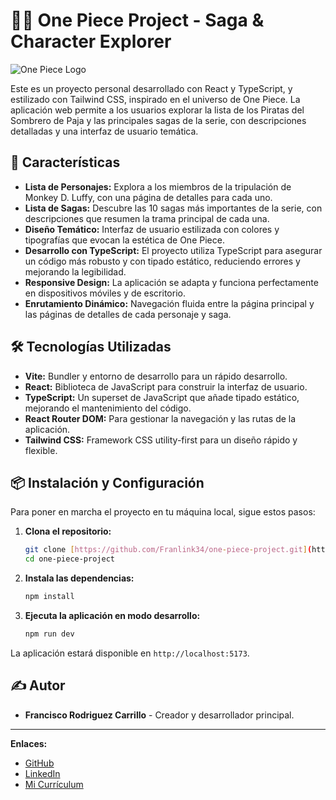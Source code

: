 # 🏴‍☠️ One Piece Project - Saga & Character Explorer

![One Piece Logo](src/assets/one-piece-logo.webp)

Este es un proyecto personal desarrollado con React y TypeScript, y estilizado con Tailwind CSS, inspirado en el universo de One Piece. La aplicación web permite a los usuarios explorar la lista de los Piratas del Sombrero de Paja y las principales sagas de la serie, con descripciones detalladas y una interfaz de usuario temática.

## 🚀 Características

- **Lista de Personajes:** Explora a los miembros de la tripulación de Monkey D. Luffy, con una página de detalles para cada uno.
- **Lista de Sagas:** Descubre las 10 sagas más importantes de la serie, con descripciones que resumen la trama principal de cada una.
- **Diseño Temático:** Interfaz de usuario estilizada con colores y tipografías que evocan la estética de One Piece.
- **Desarrollo con TypeScript:** El proyecto utiliza TypeScript para asegurar un código más robusto y con tipado estático, reduciendo errores y mejorando la legibilidad.
- **Responsive Design:** La aplicación se adapta y funciona perfectamente en dispositivos móviles y de escritorio.
- **Enrutamiento Dinámico:** Navegación fluida entre la página principal y las páginas de detalles de cada personaje y saga.

## 🛠️ Tecnologías Utilizadas

- **Vite:** Bundler y entorno de desarrollo para un rápido desarrollo.
- **React:** Biblioteca de JavaScript para construir la interfaz de usuario.
- **TypeScript:** Un superset de JavaScript que añade tipado estático, mejorando el mantenimiento del código.
- **React Router DOM:** Para gestionar la navegación y las rutas de la aplicación.
- **Tailwind CSS:** Framework CSS utility-first para un diseño rápido y flexible.

## 📦 Instalación y Configuración

Para poner en marcha el proyecto en tu máquina local, sigue estos pasos:

1.  **Clona el repositorio:**
    ```bash
    git clone [https://github.com/Franlink34/one-piece-project.git](https://github.com/Franlink34/one-piece-project.git)
    cd one-piece-project
    ```

2.  **Instala las dependencias:**
    ```bash
    npm install
    ```

3.  **Ejecuta la aplicación en modo desarrollo:**
    ```bash
    npm run dev
    ```

La aplicación estará disponible en `http://localhost:5173`.

## ✍️ Autor

- **Francisco Rodriguez Carrillo** - Creador y desarrollador principal.

---

**Enlaces:**

- [GitHub](https://github.com/franlink34)
- [LinkedIn](https://www.linkedin.com/in/francisco-rodriguez-carrillo-919ab71b7/)
- [Mi Currículum](https://curriculum-francisco-rodriguez.vercel.app/)